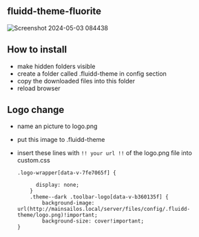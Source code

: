 ## fluidd-theme-fluorite

![Screenshot 2024-05-03 084438](https://github.com/bumbeng/fluidd-theme-fluorite/assets/111509593/6beaf673-fb2a-4595-bf6f-694c39eeeaf5)

## How to install
- make hidden folders visible
- create a folder called .fluidd-theme in config section
- copy the downloaded files into this folder
- reload browser

## Logo change
- name an picture to logo.png
- put this image to .fluidd-theme
- insert these lines with `!! your url !!` of the logo.png file into custom.css

      .logo-wrapper[data-v-7fe7065f] {
      
            display: none;
          }
          .theme--dark .toolbar-logo[data-v-b360135f] {
              background-image: url(http://mainsailos.local/server/files/config/.fluidd-theme/logo.png)!important;
              background-size: cover!important;
      }
